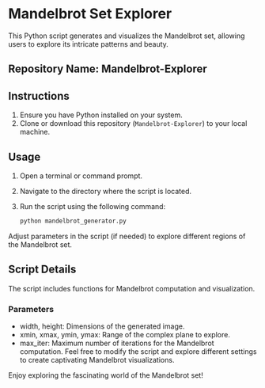 # Mandelbrot Set Explorer

This Python script generates and visualizes the Mandelbrot set, allowing users to explore its intricate patterns and beauty.

## Repository Name: Mandelbrot-Explorer

## Instructions

1. Ensure you have Python installed on your system.
2. Clone or download this repository (`Mandelbrot-Explorer`) to your local machine.

## Usage

1. Open a terminal or command prompt.
2. Navigate to the directory where the script is located.
3. Run the script using the following command:

   ```bash
   python mandelbrot_generator.py
Adjust parameters in the script (if needed) to explore different regions of the Mandelbrot set.
## Script Details
The script includes functions for Mandelbrot computation and visualization.

### Parameters
- width, height: Dimensions of the generated image.
- xmin, xmax, ymin, ymax: Range of the complex plane to explore.
- max_iter: Maximum number of iterations for the Mandelbrot computation.
Feel free to modify the script and explore different settings to create captivating Mandelbrot visualizations.

Enjoy exploring the fascinating world of the Mandelbrot set!
